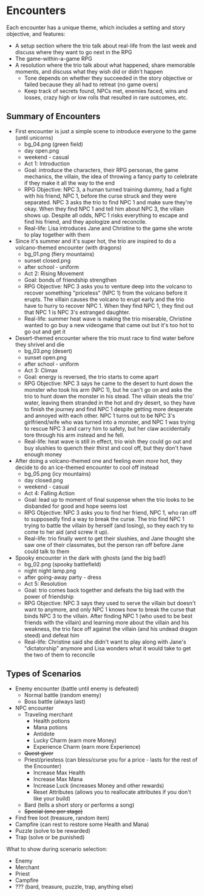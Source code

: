 # Encounters

Each encounter has a unique theme, which includes a setting and story objective, and features:
* A setup section where the trio talk about real-life from the last week and discuss where they want to go next in the RPG
* The game-within-a-game RPG
* A resolution where the trio talk about what happened, share memorable moments, and discuss what they wish did or didn't happen
    * Tone depends on whether they succeeded in the story objective or failed because they all had to retreat (no game overs)
    * Keep track of secrets found, NPCs met, enemies faced, wins and losses, crazy high or low rolls that resulted in rare outcomes, etc.

## Summary of Encounters
* First encounter is just a simple scene to introduce everyone to the game (until unicorns)
    * bg_04.png (green field)
    * day open.png
    * weekend - casual
    * Act 1: Introduction
    * Goal: introduce the characters, their RPG personas, the game mechanics, the villain, the idea of throwing a fancy party to celebrate if they make it all the way to the end
    * RPG Objective: NPC 3, a human turned training dummy, had a fight with his friend, NPC 1, before the curse struck and they were separated. NPC 3 asks the trio to find NPC 1 and make sure they're okay. When they find NPC 1 and tell him about NPC 3, the villain shows up. Despite all odds, NPC 1 risks everything to escape and find his friend, and they apologize and reconcile.
    * Real-life: Lisa introduces Jane and Christine to the game she wrote to play together with them
* Since it's summer and it's super hot, the trio are inspired to do a volcano-themed encounter (with dragons)
    * bg_01.png (fiery mountains)
    * sunset closed.png
    * after school - uniform
    * Act 2: Rising Movement
    * Goal: bonds of friendship strengthen
    * RPG Objective: NPC 3 asks you to venture deep into the volcano to recover something "priceless" (NPC 1) from the volcano before it erupts. The villain causes the volcano to erupt early and the trio have to hurry to recover NPC 1. When they find NPC 1, they find out that NPC 1 is NPC 3's estranged daughter.
    * Real-life: summer heat wave is making the trio miserable, Christine wanted to go buy a new videogame that came out but it's too hot to go out and get it
* Desert-themed encounter where the trio must race to find water before they shrivel and die
    * bg_03.png (desert)
    * sunset open.png
    * after school - uniform
    * Act 3: Climax
    * Goal: energy is reversed, the trio starts to come apart
    * RPG Objective: NPC 3 says he came to the desert to hunt down the monster who took his arm (NPC 1), but he can't go on and asks the trio to hunt down the monster in his stead. The villain steals the trio' water, leaving them stranded in the hot and dry desert, so they have to finish the journey and find NPC 1 despite getting more desperate and annoyed with each other. NPC 1 turns out to be NPC 3's girlfriend/wife who was turned into a monster, and NPC 1 was trying to rescue NPC 3 and carry him to safety, but her claw accidentally tore through his arm instead and he fell.
    * Real-life: heat wave is still in effect, trio wish they could go out and buy slushies to quench their thirst and cool off, but they don't have enough money
* After doing a volcano-themed one and feeling even _more_ hot, they decide to do an ice-themed encounter to cool off instead
    * bg_05.png (icy mountains)
    * day closed.png
    * weekend - casual
    * Act 4: Falling Action
    * Goal: lead up to moment of final suspense when the trio looks to be disbanded for good and hope seems lost
    * RPG Objective: NPC 3 asks you to find her friend, NPC 1, who ran off to supposedly find a way to break the curse. The trio find NPC 1 trying to battle the villain by herself (and losing), so they each try to come to her aid (and screw it up).
    * Real-life: trio finally went to get their slushies, and Jane thought she saw one of their classmates, but the person ran off before Jane could talk to them
* Spooky encounter in the dark with ghosts (and the big bad!)
    * bg_02.png (spooky battlefield)
    * night night lamp.png
    * after going-away party - dress
    * Act 5: Resolution
    * Goal: trio comes back together and defeats the big bad with the power of friendship
    * RPG Objective: NPC 3 says they used to serve the villain but doesn't want to anymore, and only NPC 1 knows how to break the curse that binds NPC 3 to the villain. After finding NPC 1 (who used to be best friends with the villain) and learning more about the villain and his weakness, the trio face off against the villain (and his undead dragon steed) and defeat him
    * Real-life: Christine said she didn't want to play along with Jane's "dictatorship" anymore and Lisa wonders what it would take to get the two of them to reconcile


## Types of Scenarios
* Enemy encounter (battle until enemy is defeated)
    * Normal battle (random enemy)
    * Boss battle (always last)
* NPC encounter
    * Traveling merchant
        * Health potions
        * Mana potions
        * Antidote
        * Lucky Charm (earn more Money)
        * Experience Charm (earn more Experience)
    * ~~Quest giver~~
    * Priest/priestess (can bless/curse you for a price - lasts for the rest of the Encounter)
        * Increase Max Health
        * Increase Max Mana
        * Increase Luck (increases Money and other rewards)
        * Reset Attributes (allows you to reallocate attributes if you don't like your build)
    * Bard (tells a short story or performs a song)
    * ~~Special (one per stage)~~
* Find free loot (treasure, random item)
* Campfire (can rest to restore some Health and Mana)
* Puzzle (solve to be rewarded)
* Trap (solve or be punished)


What to show during scenario selection:
* Enemy
* Merchant
* Priest
* Campfire
* ??? (bard, treasure, puzzle, trap, anything else)

